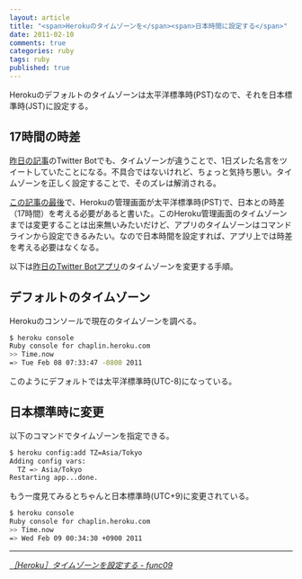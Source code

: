 ```yaml
---
layout: article
title: "<span>Herokuのタイムゾーンを</span><span>日本時間に設定する</span>"
date: 2011-02-10
comments: true
categories: ruby
tags: ruby
published: true
---
```


Herokuのデフォルトのタイムゾーンは太平洋標準時(PST)なので、それを日本標準時(JST)に設定する。

<!-- READMORE -->


## 17時間の時差

[昨日の記事](/2011/02/09/ruby-heroku-twitter-bot)のTwitter Botでも、タイムゾーンが違うことで、1日ズレた名言をツイートしていたことになる。不具合ではないけれど、ちょっと気持ち悪い。タイムゾーンを正しく設定することで、そのズレは解消される。

[この記事の最後](/2011/02/01/ruby-heroku-sinatra-cron-twitter-tweet)で、Herokuの管理画面が太平洋標準時(PST)で、日本との時差（17時間）を考える必要があると書いた。このHeroku管理画面のタイムゾーンまでは変更することは出来無いみたいだけど、アプリのタイムゾーンはコマンドラインから設定できるみたい。なので日本時間を設定すれば、アプリ上では時差を考える必要はなくなる。

以下は[昨日のTwitter Botアプリ](/2011/02/09/ruby-heroku-twitter-bot)のタイムゾーンを変更する手順。


## デフォルトのタイムゾーン

Herokuのコンソールで現在のタイムゾーンを調べる。

~~~ sh
$ heroku console
Ruby console for chaplin.heroku.com
>> Time.now
=> Tue Feb 08 07:33:47 -0800 2011
~~~

このようにデフォルトでは太平洋標準時(UTC-8)になっている。


## 日本標準時に変更

以下のコマンドでタイムゾーンを指定できる。

~~~ sh
$ heroku config:add TZ=Asia/Tokyo
Adding config vars:
  TZ => Asia/Tokyo
Restarting app...done.
~~~

もう一度見てみるとちゃんと日本標準時(UTC+9)に変更されている。

~~~ sh
$ heroku console
Ruby console for chaplin.heroku.com
>> Time.now
=> Wed Feb 09 00:34:30 +0900 2011
~~~

* * *

<cite>[［Heroku］タイムゾーンを設定する - func09](http://www.func09.com/wordpress/archives/951)</cite>

